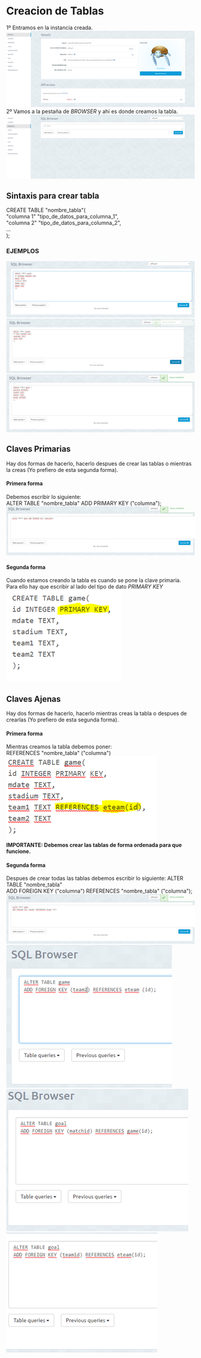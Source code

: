 <h1>Creacion de Tablas</h1>
1º Entramos en la instancia creada.<br/>
<img src="../imagenes/tablas1.PNG"/>
2º Vamos a la pestaña de <i>BROWSER</i> y ahí es donde creamos la tabla.<br/>
<img src="../imagenes/tablas2.PNG"/>
<h2>Sintaxis para crear tabla</h2>
CREATE TABLE "nombre_tabla"(<br/>
"columna 1" "tipo_de_datos_para_columna_1",<br/>
"columna 2" "tipo_de_datos_para_columna_2",<br/>
... <br/>
);<br/>
<h3><b>EJEMPLOS</b></h3>
<img src="../imagenes/tablas3.PNG"/>
<img src="../imagenes/tablas4.PNG"/>
<img src="../imagenes/tablas5.PNG"/>

<h2>Claves Primarias</h2>
Hay dos formas de hacerlo, hacerlo despues de crear las tablas o mientras la creas (Yo prefiero de esta segunda forma).<br/>
<h4><b>Primera forma</b></h4>
Debemos escribir lo siguiente:<br/>
ALTER TABLE "nombre_tabla" ADD PRIMARY KEY ("columna");
<img src="../imagenes/ClavePrimaria1.PNG"/>
<h4><b>Segunda forma</b></h4>
Cuando estamos creando la tabla es cuando se pone la clave primaria.<br/>
Para ello hay que escribir al lado del tipo de dato <i>PRIMARY KEY</i><br/>
<img src="../imagenes/ClavePrimaria.PNG"/>

<h2>Claves Ajenas</h2>
Hay dos formas de hacerlo, hacerlo mientras creas la tabla o despues de crearlas (Yo prefiero de esta segunda forma).<br/>
<h4><b>Primera forma</b></h4>
Mientras creamos la tabla debemos poner:<br/>
REFERENCES "nombre_tabla" ("columna")<br/>
<img src="../imagenes/ClaveAjena1.PNG"/>
<b>IMPORTANTE: Debemos crear las tablas de forma ordenada para que funcione.</b>
<h4><b>Segunda forma</b></h4>
Despues de crear todas las tablas debemos escribir lo siguiente:
ALTER TABLE "nombre_tabla"<br/>
ADD FOREIGN KEY ("columna") REFERENCES "nombre_tabla" ("columna");<br/>
<img src="../imagenes/ClaveAjena2.PNG"/>
<img src="../imagenes/ClaveAjena3.PNG"/>
<img src="../imagenes/ClaveAjena4.PNG"/>
<img src="../imagenes/ClaveAjena5.PNG"/>


